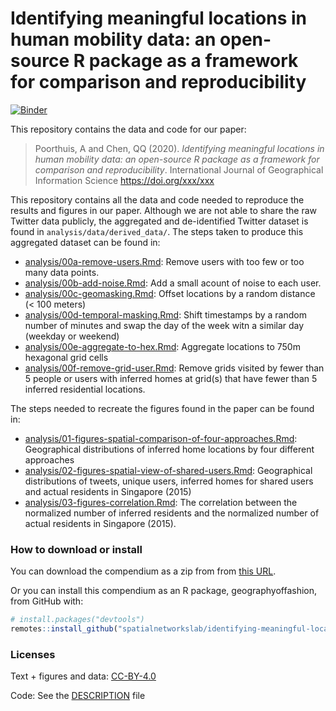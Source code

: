 
# Identifying meaningful locations in human mobility data: an open-source R package as a framework for comparison and reproducibility

[![Binder](https://mybinder.org/badge_logo.svg)](https://mybinder.org/v2/gh/spatialnetworkslab/identifying-meaningful-locations/master?urlpath=rstudio)

This repository contains the data and code for our paper:

> Poorthuis, A and Chen, QQ (2020). *Identifying meaningful locations in
> human mobility data: an open-source R package as a framework for
> comparison and reproducibility*. International Journal of Geographical
> Information Science <https://doi.org/xxx/xxx>

<!-- Our pre-print is online here: -->

<!-- > Authors, (YYYY). _Identifying meaningful locations in human mobility data: an open-source R package as a framework for comparison and reproducibility_. Name of journal/book, Accessed 20 Jul 2020. Online at <https://doi.org/xxx/xxx> -->

This repository contains all the data and code needed to reproduce the
results and figures in our paper. Although we are not able to share the
raw Twitter data publicly, the aggregated and de-identified Twitter
dataset is found in `analysis/data/derived_data/`. The steps taken to
produce this aggregated dataset can be found in:

  - [analysis/00a-remove-users.Rmd](analysis/00a-remove-users.md):
    Remove users with too few or too many data points.
  - [analysis/00b-add-noise.Rmd](analysis/00b-add-noise.md): Add a small
    acount of noise to each user.
  - [analysis/00c-geomasking.Rmd](analysis/00c-geomasking.md): Offset
    locations by a random distance (\< 100 meters)
  - [analysis/00d-temporal-masking.Rmd](analysis/00d-temporal-masking.md):
    Shift timestamps by a random number of minutes and swap the day of
    the week witn a similar day (weekday or weekend)
  - [analysis/00e-aggregate-to-hex.Rmd](analysis/00e-aggregate-to-hex.md):
    Aggregate locations to 750m hexagonal grid cells
  - [analysis/00f-remove-grid-user.Rmd](analysis/00f-remove-grid-user.md):
    Remove grids visited by fewer than 5 people or users with inferred
    homes at grid(s) that have fewer than 5 inferred residential
    locations.

The steps needed to recreate the figures found in the paper can be found
in:

  - [analysis/01-figures-spatial-comparison-of-four-approaches.Rmd](analysis/01-figures-spatial-comparison-of-four-approaches.md):
    Geographical distributions of inferred home locations by four
    different approaches
  - [analysis/02-figures-spatial-view-of-shared-users.Rmd](analysis/02-figures-spatial-view-of-shared-users.md):
    Geographical distributions of tweets, unique users, inferred homes
    for shared users and actual residents in Singapore (2015)
  - [analysis/03-figures-correlation.Rmd](analysis/03-correlation.md):
    The correlation between the normalized number of inferred residents
    and the normalized number of actual residents in Singapore (2015).

### How to download or install

You can download the compendium as a zip from from [this URL]().

Or you can install this compendium as an R package, geographyoffashion,
from GitHub with:

``` r
# install.packages("devtools")
remotes::install_github("spatialnetworkslab/identifying-meaningful-locations")
```

### Licenses

Text + figures and data:
[CC-BY-4.0](http://creativecommons.org/licenses/by/4.0/)

Code: See the [DESCRIPTION](DESCRIPTION) file
